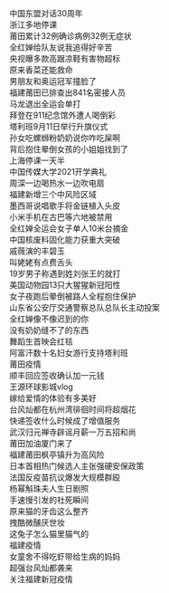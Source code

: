 中国东盟对话30周年  
浙江多地停课  
莆田累计32例确诊病例32例无症状  
全红婵给队友说我追得好辛苦  
央视曝多款高跟凉鞋有害物超标  
原来香菜还能救命  
男朋友和奥运冠军撞脸了  
福建莆田已排查出841名密接人员  
马龙退出全运会单打  
拜登在911纪念馆外遭人喝倒彩  
塔利班9月11日举行升旗仪式  
孙女吃螺蛳粉奶奶说你咋吃屎啊  
背后抱住晕倒女孩的小姐姐找到了  
上海停课一天半  
中国传媒大学2021开学典礼  
周深一边喝热水一边吹电扇  
福建新增三个中风险区域  
墨西哥说唱歌手将金链植入头皮  
小米手机在古巴等六地被禁用  
全红婵全运会女子单人10米台摘金  
中国核废料固化能力获重大突破  
戚薇演的丰碧玉  
叫姥姥有点费舌头  
19岁男子称遇到姓刘张王的就打  
美国动物园13只大猩猩新冠阳性  
女子夜跑后晕倒被路人全程抱住保护  
山东省公安厅交通警察总队总队长主动投案  
全红婵像不像迟到的你  
没有奶奶缝不了的东西  
舞蹈生首映会红毯  
阿富汗数十名妇女游行支持塔利班  
莆田疫情  
顺丰回应签收确认加一元钱  
王源环球影城vlog  
嫁给爱情的体验有多美好  
台风灿都在杭州湾徘徊时间将超烟花  
快递签收什么时候成了增值服务  
武汉归元禅寺辟谣月薪一万五招和尚  
莆田加油厦门来了  
福建莆田枫亭镇升为高风险  
日本首相热门候选人主张强硬安保政策  
法国反疫苗抗议爆发大规模群殴  
杨幂斛珠夫人生日剧照  
手速慢引发的社死瞬间  
原来猫的牙齿这么整齐  
拽酷微醺厌世妆  
这兔子怎么猫里猫气的  
福建疫情  
女童舍不得吃虾带给生病的妈妈  
超强台风灿都袭来  
关注福建新冠疫情  

